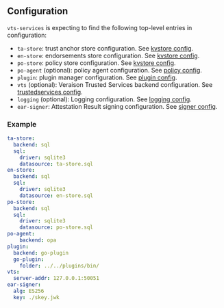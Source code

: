 ## Configuration

`vts-services` is expecting to find the following top-level entries in
configuration:

- `ta-store`: trust anchor store configuration. See [kvstore config](/kvstore/README.md#Configuration).
- `en-store`: endorsements store configuration. See [kvstore config](/kvstore/README.md#Configuration).
- `po-store`: policy store configuration. See [kvstore config](/kvstore/README.md#Configuration).
- `po-agent` (optional): policy agent configuration. See [policy config](/policy/README.md#Configuration).
- `plugin`: plugin manager configuration. See [plugin config](/vts/pluginmanager/README.md#Configuration).
- `vts` (optional): Veraison Trusted Services backend configuration. See [trustedservices config](/vts/trustedservices/README.md#Configuration).
- `logging` (optional): Logging configuration. See [logging config](/vts/log/README.md#Configuration).
- `ear-signer`: Attestation Result signing configuration. See [signer config](/vts/ear-signer/README.md#Configuration).

### Example

```yaml
ta-store:
  backend: sql
  sql:
    driver: sqlite3
    datasource: ta-store.sql
en-store:
  backend: sql
  sql:
    driver: sqlite3
    datasource: en-store.sql
po-store:
  backend: sql
  sql:
    driver: sqlite3
    datasource: po-store.sql
po-agent:
    backend: opa
plugin:
  backend: go-plugin
  go-plugin:
    folder: ../../plugins/bin/
vts:
  server-addr: 127.0.0.1:50051
ear-signer:
  alg: ES256
  key: ./skey.jwk
```
